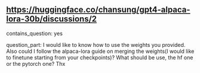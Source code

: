 ## https://huggingface.co/chansung/gpt4-alpaca-lora-30b/discussions/2

contains_question: yes

question_part: I would like to know how to use the weights you provided. Also could I follow the alpaca-lora guide on merging the weights(I would like to finetune starting from your checkpoints)? What should be use, the hf one or the pytorch one? Thx